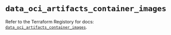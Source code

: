 # `data_oci_artifacts_container_images`

Refer to the Terraform Registory for docs: [`data_oci_artifacts_container_images`](https://registry.terraform.io/providers/oracle/oci/6.18.0/docs/data-sources/artifacts_container_images).
